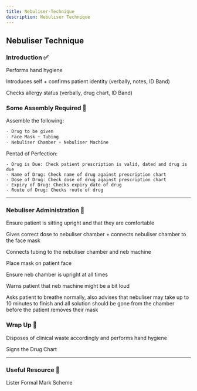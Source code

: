 ```yaml
---
title: Nebuliser-Technique
description: Nebuliser Technique
---
```


## Nebuliser Technique

### Introduction ✅

Performs hand hygiene

Introduces self + confirms patient identity (verbally, notes, ID Band)

Checks allergy status (verbally, drug chart, ID Band)

### Some Assembly Required 🎁

Assemble the following:

```js
- Drug to be given
- Face Mask + Tubing
- Nebuliser Chamber + Nebuliser Machine
```

Pentad of Perfection:

```
- Drug is Due: Check patient prescription is valid, dated and drug is due
- Name of Drug: Check name of drug against prescription chart
- Dose of Drug: Check dose of drug against prescription chart
- Expiry of Drug: Checks expiry date of drug
- Route of Drug: Checks route of drug
```

---

### Nebuliser Administration 💨

Ensure patient is sitting upright and that they are comfortable

Gives correct dose to nebuliser chamber + connects nebuliser chamber to the face mask

Connects tubing to the nebuliser chamber and neb machine

Place mask on patient face

Ensure neb chamber is upright at all times

Warns patient that neb machine might be a bit loud

Asks patient to breathe normally, also advises that nebuliser may take up to 10 minutes to finish and all solution should be gone from the chamber before the patient removes their mask

### Wrap Up 🎁

Disposes of clinical waste accordingly and performs hand hygiene

Signs the Drug Chart

---

### Useful Resource 📖

Lister Formal Mark Scheme
